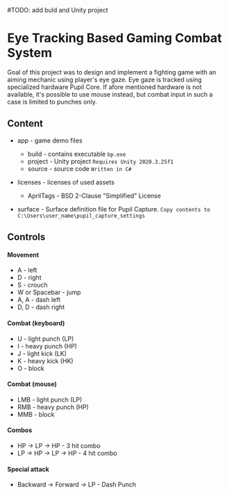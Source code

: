 #TODO: add buld and Unity project
# Eye Tracking Based Gaming Combat System

Goal of this project was to design and implement a fighting game with an aiming mechanic using player's eye gaze. Eye gaze is tracked using specialized hardware Pupil Core.
If afore mentioned hardware is not available, it's possible to use mouse instead, but combat input in such a case is limited to punches only.

## Content
* app - game demo files
    * build - contains executable ``bp.exe``
    * project - Unity project ``Requires Unity 2020.3.25f1``
    * source - source code ``Written in C#``

* licenses - licenses of used assets
    * AprilTags - BSD 2-Clause "Simplified" License

* surface - Surface definition file for Pupil Capture. ``Copy contents to C:\Users\user_name\pupil_capture_settings``

## Controls
#### Movement
* A - left
* D - right
* S - crouch
* W or Spacebar - jump
* A, A - dash left 
* D, D - dash right 

#### Combat (keyboard)
* U - light punch (LP)
* I - heavy punch (HP)
* J - light kick (LK)
* K - heavy kick (HK)
* O - block

#### Combat (mouse)
* LMB - light punch (LP)
* RMB - heavy punch (HP)
* MMB - block

#### Combos
* HP -> LP -> HP - 3 hit combo
* LP -> HP -> LP -> HP - 4 hit combo

#### Special attack
* Backward -> Forward -> LP - Dash Punch
